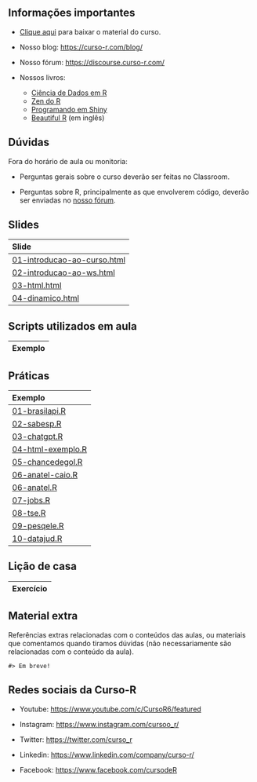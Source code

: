 
<!-- README.md is generated from README.Rmd. Please edit that file -->

## Informações importantes

- [Clique
  aqui](https://github.com/curso-r/202309-web-scraping/archive/refs/heads/main.zip)
  para baixar o material do curso.

- Nosso blog: <https://curso-r.com/blog/>

- Nosso fórum: <https://discourse.curso-r.com/>

- Nossos livros:

  - [Ciência de Dados em R](https://livro.curso-r.com/)
  - [Zen do R](https://curso-r.github.io/zen-do-r/)
  - [Programando em Shiny](https://programando-em-shiny.curso-r.com/)
  - [Beautiful R](https://curso-r.github.io/beautiful-r/) (em inglês)

## Dúvidas

Fora do horário de aula ou monitoria:

- Perguntas gerais sobre o curso deverão ser feitas no Classroom.

- Perguntas sobre R, principalmente as que envolverem código, deverão
  ser enviadas no [nosso fórum](https://discourse.curso-r.com/).

## Slides

| Slide                                                                                                           |
|:----------------------------------------------------------------------------------------------------------------|
| [01-introducao-ao-curso.html](https://curso-r.github.io/202309-web-scraping/slides/01-introducao-ao-curso.html) |
| [02-introducao-ao-ws.html](https://curso-r.github.io/202309-web-scraping/slides/02-introducao-ao-ws.html)       |
| [03-html.html](https://curso-r.github.io/202309-web-scraping/slides/03-html.html)                               |
| [04-dinamico.html](https://curso-r.github.io/202309-web-scraping/slides/04-dinamico.html)                       |

## Scripts utilizados em aula

| Exemplo |
|:--------|

## Práticas

| Exemplo                                                                                       |
|:----------------------------------------------------------------------------------------------|
| [01-brasilapi.R](https://curso-r.github.io/202309-web-scraping/praticas/01-brasilapi.R)       |
| [02-sabesp.R](https://curso-r.github.io/202309-web-scraping/praticas/02-sabesp.R)             |
| [03-chatgpt.R](https://curso-r.github.io/202309-web-scraping/praticas/03-chatgpt.R)           |
| [04-html-exemplo.R](https://curso-r.github.io/202309-web-scraping/praticas/04-html-exemplo.R) |
| [05-chancedegol.R](https://curso-r.github.io/202309-web-scraping/praticas/05-chancedegol.R)   |
| [06-anatel-caio.R](https://curso-r.github.io/202309-web-scraping/praticas/06-anatel-caio.R)   |
| [06-anatel.R](https://curso-r.github.io/202309-web-scraping/praticas/06-anatel.R)             |
| [07-jobs.R](https://curso-r.github.io/202309-web-scraping/praticas/07-jobs.R)                 |
| [08-tse.R](https://curso-r.github.io/202309-web-scraping/praticas/08-tse.R)                   |
| [09-pesqele.R](https://curso-r.github.io/202309-web-scraping/praticas/09-pesqele.R)           |
| [10-datajud.R](https://curso-r.github.io/202309-web-scraping/praticas/10-datajud.R)           |

## Lição de casa

| Exercício |
|:----------|

## Material extra

Referências extras relacionadas com o conteúdos das aulas, ou materiais
que comentamos quando tiramos dúvidas (não necessariamente são
relacionadas com o conteúdo da aula).

    #> Em breve!

## Redes sociais da Curso-R

- Youtube: <https://www.youtube.com/c/CursoR6/featured>

- Instagram: <https://www.instagram.com/cursoo_r/>

- Twitter: <https://twitter.com/curso_r>

- Linkedin: <https://www.linkedin.com/company/curso-r/>

- Facebook: <https://www.facebook.com/cursodeR>
